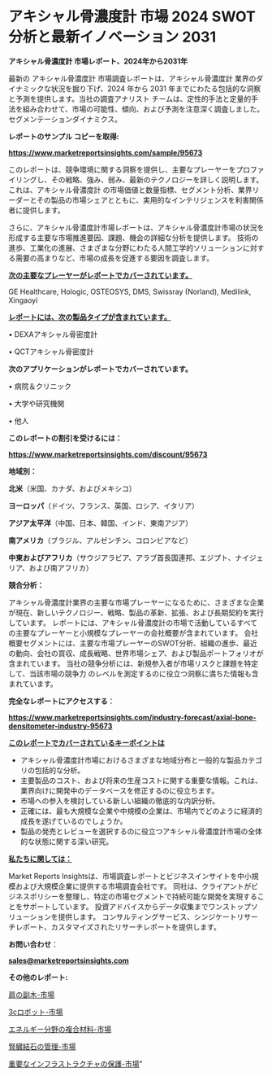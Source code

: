 # アキシャル骨濃度計 市場 2024 SWOT 分析と最新イノベーション 2031

<strong>アキシャル骨濃度計 市場レポート、2024年から2031年</strong>

最新の アキシャル骨濃度計 市場調査レポートは、アキシャル骨濃度計 業界のダイナミックな状況を掘り下げ、2024 年から 2031 年までにわたる包括的な洞察と予測を提供します。当社の調査アナリスト チームは、定性的手法と定量的手法を組み合わせて、市場の可能性、傾向、および予測を注意深く調査しました。 セグメンテーションダイナミクス。



<strong>レポートのサンプル コピーを取得:</strong> <a href=https://www.marketreportsinsights.com/sample/95673>

<strong><u>https://www.marketreportsinsights.com/sample/95673</u></strong></a>

このレポートは、競争環境に関する洞察を提供し、主要なプレーヤーをプロファイリングし、その戦略、強み、弱み、最新のテクノロジーを詳しく説明します。 これは、アキシャル骨濃度計 の市場価値と数量指標、セグメント分析、業界リーダーとその製品の市場シェアとともに、実用的なインテリジェンスを利害関係者に提供します。

さらに、アキシャル骨濃度計市場レポートは、アキシャル骨濃度計市場の状況を形成する主要な市場推進要因、課題、機会の詳細な分析を提供します。 技術の進歩、工業化の進展、さまざまな分野にわたる人間工学的ソリューションに対する需要の高まりなど、市場の成長を促進する要因を調査します。



<strong><u>次の主要なプレーヤーがレポートでカバーされています。</u></strong>

GE Healthcare, Hologic, OSTEOSYS, DMS, Swissray (Norland), Medilink, Xingaoyi



<strong><u><b>レポートには、次の製品タイプが含まれています。</b></u></strong>

• DEXAアキシャル骨密度計

• QCTアキシャル骨密度計



<strong><b>次のアプリケーションがレポートでカバーされています。</b></strong>

• 病院＆クリニック

• 大学や研究機関

• 他人



<strong><b>このレポートの割引を受けるには：</b></strong><a href=https://www.marketreportsinsights.com/discount/95673>

<strong><u>https://www.marketreportsinsights.com/discount/95673</u></strong></a>



<strong>地域別：</strong>



<strong>北米</strong>（米国、カナダ、およびメキシコ）



<strong>ヨーロッパ</strong>（ドイツ、フランス、英国、ロシア、イタリア）



<strong>アジア太平洋</strong>（中国、日本、韓国、インド、東南アジア）



<strong>南アメリカ</strong>（ブラジル、アルゼンチン、コロンビアなど）



<strong>中東およびアフリカ</strong>（サウジアラビア、アラブ首長国連邦、エジプト、ナイジェリア、および南アフリカ）



<strong>競合分析：</strong>

アキシャル骨濃度計業界の主要な市場プレーヤーになるために、さまざまな企業が現在、新しいテクノロジー、戦略、製品の革新、拡張、および長期契約を実行しています。 レポートには、アキシャル骨濃度計の市場で活動しているすべての主要なプレーヤーと小規模なプレーヤーの会社概要が含まれています。 会社概要セグメントには、主要な市場プレーヤーのSWOT分析、組織の進歩、最近の動向、会社の買収、成長戦略、世界市場シェア、および製品ポートフォリオが含まれています。 当社の競争分析には、新規参入者が市場リスクと課題を特定して、当該市場の競争力 のレベルを測定するのに役立つ洞察に満ちた情報も含まれています。



<strong>完全なレポートにアクセスする</strong>：

<a href=https://www.marketreportsinsights.com/industry-forecast/axial-bone-densitometer-industry-95673>

<strong><u>https://www.marketreportsinsights.com/industry-forecast/axial-bone-densitometer-industry-95673</u></strong></a>



<strong><u><b>このレポートでカバーされているキーポイントは</b></u></strong>
<ul>
  <li>アキシャル骨濃度計市場におけるさまざまな地域分布と一般的な製品カテゴリの包括的な分析。</li>
  <li>主要製品のコスト、および将来の生産コストに関する重要な情報。これは、業界向けに開発中のデータベースを修正するのに役立ちます。</li>
  <li>市場への参入を検討している新しい組織の徹底的な内訳分析。</li>
  <li>正確には、最も大規模な企業や中規模の企業は、市場内でどのように経済的成長を遂げているのでしょうか。</li>
  <li>製品の発売とレビューを選択するのに役立つアキシャル骨濃度計市場の全体的な状態に関する深い研究。</li>
</ul>


<strong><u><b>私たちに関しては：</b></u></strong>

Market Reports Insightsは、市場調査レポートとビジネスインサイトを中小規模および大規模企業に提供する市場調査会社です。 同社は、クライアントがビジネスポリシーを整理し、特定の市場セグメントで持続可能な開発を実現することをサポートしています。 投資アドバイスからデータ収集までワンストップソリューションを提供します。 コンサルティングサービス、シンジケートリサーチレポート、カスタマイズされたリサーチレポートを提供します。



<strong><b>お問い合わせ</b></strong>：

<a href=mailto:sales@marketreportsinsights.com>

<strong><u>sales@marketreportsinsights.com</u></strong></a>



<strong>その他のレポート:</strong>

<a href=https://www.linkedin.com/pulse/肩の副木-市場-2023-総合分析と事業成長戦略-2030-data-dive-discoveries-24-analysis-noezf/>肩の副木-市場</a>

<a href=https://www.linkedin.com/pulse/3cロボット-市場-2023-収益と成長ドライバー-2030-data-dive-discoveries-24-analysis-tbncc/>3cロボット-市場</a>

<a href=https://www.linkedin.com/pulse/エネルギー分野の複合材料-市場-2023-推進要因と成長機会-2030-pr-news-hub-3cauf/>エネルギー分野の複合材料-市場</a>

<a href=https://www.linkedin.com/pulse/腎臓結石の管理-市場-2023-総利益と主要ベンダー-2030-pr-news-hub-jh9tf/>腎臓結石の管理-市場</a>

<a href=https://www.linkedin.com/pulse/重要なインフラストラクチャの保護-市場-2023-収益と成長ドライバー-hopif/>重要なインフラストラクチャの保護-市場</a>"
